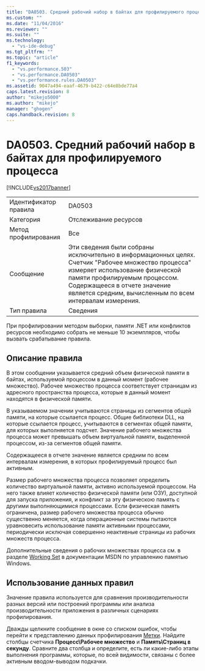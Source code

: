 ```yaml
---
title: "DA0503. Средний рабочий набор в байтах для профилируемого процесса | Microsoft Docs"
ms.custom: ""
ms.date: "11/04/2016"
ms.reviewer: ""
ms.suite: ""
ms.technology: 
  - "vs-ide-debug"
ms.tgt_pltfrm: ""
ms.topic: "article"
f1_keywords: 
  - "vs.performance.503"
  - "vs.performance.DA0503"
  - "vs.performance.rules.DA0503"
ms.assetid: 9047a494-eaaf-4679-b422-c64e8bde77a4
caps.latest.revision: 8
author: "mikejo5000"
ms.author: "mikejo"
manager: "ghogen"
caps.handback.revision: 8
---
```

# DA0503. Средний рабочий набор в байтах для профилируемого процесса
[!INCLUDE[vs2017banner](../code-quality/includes/vs2017banner.md)]

|||  
|-|-|  
|Идентификатор правила|DA0503|  
|Категория|Отслеживание ресурсов|  
|Метод профилирования|Все|  
|Сообщение|Эти сведения были собраны исключительно в информационных целях.  Счетчик "Рабочее множество процесса" измеряет использование физической памяти профилируемым процессом.  Содержащееся в отчете значение является средним, вычисленным по всем интервалам измерения.|  
|Тип правила|Сведения|  
  
 При профилировании методом выборки, памяти .NET или конфликтов ресурсов необходимо собрать не меньше 10 экземпляров, чтобы вызвать срабатывание правила.  
  
## Описание правила  
 В этом сообщении указывается средний объем физической памяти в байтах, используемой процессом в данный момент \(рабочее множество\).  Рабочее множество процесса соответствует страницам из адресного пространства процесса, которые в данный момент находятся в физической памяти.  
  
 В указываемом значении учитываются страницы из сегментов общей памяти, на которые ссылается процесс.  Общие библиотеки DLL, на которые ссылается процесс, учитываются в сегментах общей памяти, для которых выполняется подсчет.  Значение рабочего множества процесса может превышать объем виртуальной памяти, выделенной процессом, из\-за сегментов общей памяти.  
  
 Содержащееся в отчете значение является средним по всем интервалам измерения, в которых профилируемый процесс был активным.  
  
 Размер рабочего множества процесса позволяет определить количество виртуальной памяти, активно используемой процессом.  На него также влияет количество физической памяти \(или ОЗУ\), доступной для запуска приложения, и конфликт за эту физическою память с другими выполняющимися процессами.  Если физическая память ограничена, размер рабочего множества процесса обычно существенно меняется, когда операционные системы пытаются уравновесить использование памяти активными процессами, периодически исключая совершенно неактивные страницы из рабочих множеств процесса.  
  
 Дополнительные сведения о рабочих множествах процесса см. в разделе [Working Set](http://go.microsoft.com/fwlink/?LinkId=177830) в документации MSDN по управлению памятью Windows.  
  
## Использование данных правил  
 Значение правила используется для сравнения производительности разных версий или построений программы или анализа производительности приложения в различных сценариях профилирования.  
  
 Дважды щелкните сообщение в окне со списком ошибок, чтобы перейти к представлению данных профилирования [Метки](../profiling/marks-view.md).  Найдите столбцы счетчика **Процесс\\Рабочее множество** и **Память\\Страниц в секунду**.  Сравните два столбца и определите, есть ли какие\-либо этапы выполнения программы, которые, по всей видимости, связаны с более активным вводом\-выводом подкачки.